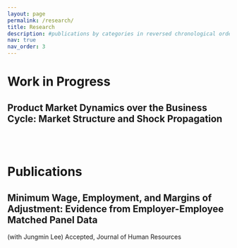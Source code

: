```yaml
---
layout: page
permalink: /research/
title: Research
description: #publications by categories in reversed chronological order. generated by jekyll-scholar.
nav: true
nav_order: 3
---
```


<!-- _pages/research.md -->
<div class="publications">

<h1>Work in Progress</h1>

<h2>Product Market Dynamics over the Business Cycle: Market Structure and Shock Propagation</h2>

<br>
<br>
<h1>Publications</h1>

<h2>Minimum Wage, Employment, and Margins of Adjustment: Evidence from Employer-Employee Matched Panel Data</h2>
(with Jungmin Lee)
Accepted, Journal of Human Resources

</div>

